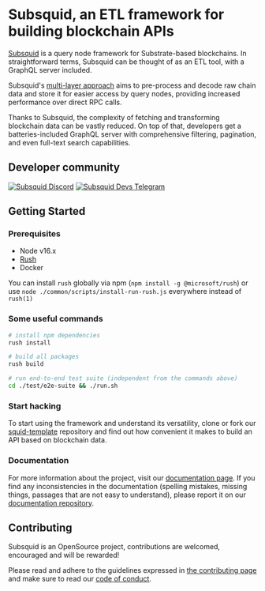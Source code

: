 # Subsquid, an ETL framework for building blockchain APIs

[Subsquid](https://subsquid.io/) is a query node framework for Substrate-based blockchains. In straightforward terms, Subsquid can be thought of as an ETL tool, with a GraphQL server included.

Subsquid's [multi-layer approach](https://docs.subsquid.io/key-concepts/architecture) aims to pre-process and decode raw chain data and store it for easier access by query nodes, providing increased performance over direct RPC calls.

Thanks to Subsquid, the complexity of fetching and transforming blockchain data can be vastly reduced. On top of that, developers get a batteries-included GraphQL server with comprehensive filtering, pagination, and even full-text search capabilities.

## Developer community

[![Subsquid Discord](https://flat.badgen.net/discord/members/dxR4wNgdjV?icon=discord)](https://discord.gg/dxR4wNgdjV) [![Subsquid Devs Telegram](https://badgen.net/badge/Subsquid%20Developers/telegram?icon=telegram&)](https://t.me/HydraDevs)

## Getting Started

### Prerequisites

* Node v16.x
* [Rush](https://rushjs.io)
* Docker

You can install `rush` globally via npm (`npm install -g @microsoft/rush`)
or use `node ./common/scripts/install-run-rush.js` everywhere instead of `rush(1)`

### Some useful commands

```bash
# install npm dependencies
rush install 

# build all packages
rush build 

# run end-to-end test suite (independent from the commands above)
cd ./test/e2e-suite && ./run.sh
```

### Start hacking

To start using the framework and understand its versatility, clone or fork our [squid-template](https://github.com/subsquid/squid-template) repository and find out how convenient it makes to build an API based on blockchain data.

### Documentation

For more information about the project, visit our [documentation page](docs.subsquid.io).
If you find any inconsistencies in the documentation (spelling mistakes, missing things, passages that are not easy to understand), please report it on our [documentation repository](https://github.com/subsquid/docs).

## Contributing

Subsquid is an OpenSource project, contributions are welcomed, encouraged and will be rewarded!

Please read and adhere to the guidelines expressed in [the contributing page](CONTRIBUTING.md) and make sure to read our [code of conduct](CODE_OF_CONDUCT.md).
